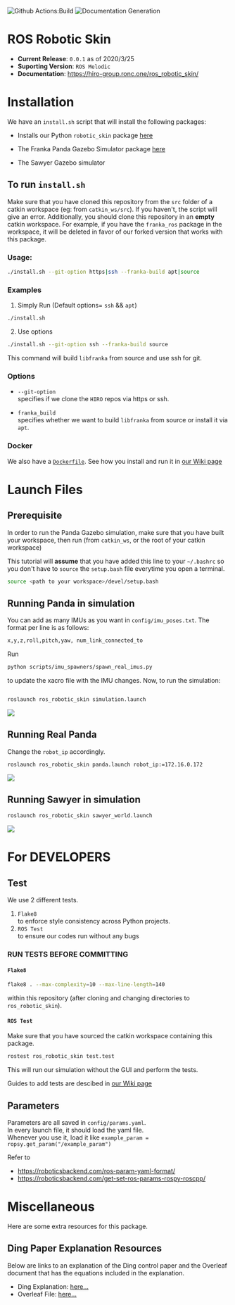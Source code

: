 ![Github Actions:Build](https://github.com/HIRO-group/ros_robotic_skin/workflows/ROS%20Robotic%20Skin%20CI/badge.svg)
![Documentation Generation](https://github.com/HIRO-group/ros_robotic_skin/workflows/Documentation%20Generation/badge.svg)


# ROS Robotic Skin
- **Current Release**: `0.0.1` as of 2020/3/25
- **Suporting Version**: `ROS Melodic`
- **Documentation**: https://hiro-group.ronc.one/ros_robotic_skin/

# Installation

We have an `install.sh` script that will install the following packages:

- Installs our Python `robotic_skin` package [here](https://github.com/HIRO-group/robotic_skin)

- The Franka Panda Gazebo Simulator package [here](https://github.com/HIRO-group/panda_simulation)

- The Sawyer Gazebo simulator

## To run `install.sh`
Make sure that you have cloned this repository from the `src` folder of a catkin workspace (eg: from `catkin_ws/src`). If you haven't, the script will give an error.
Additionally, you should clone this repository in an **empty** catkin workspace. For example, if you have the `franka_ros` package in the workspace, it will be deleted in favor of our forked version that works with this package.

### Usage:
```sh
./install.sh --git-option https|ssh --franka-build apt|source
```

### Examples
1. Simply Run (Default options= `ssh` && `apt`)
```sh
./install.sh
```

2. Use options
```sh
./install.sh --git-option ssh --franka-build source
```
This command will build `libfranka` from source and use ssh for git.

### Options
- `--git-option` <br>
specifies if we clone the `HIRO` repos via https or ssh.

- `franka_build` <br>
specifies whether we want to build `libfranka` from source or install it via `apt`.

### Docker
We also have a [`Dockerfile`](https://github.com/HIRO-group/ros_robotic_skin/blob/master/Dockerfile). See how you install and run it in [our Wiki page](https://github.com/HIRO-group/ros_robotic_skin/wiki/Running-on-Docker)

# Launch Files
## Prerequisite
In order to run the Panda Gazebo simulation, make sure that you have built your workspace, then run (from `catkin_ws`, or the root of your catkin workspace)

This tutorial will **assume** that you have added this line to your `~/.bashrc` so you don't have to `source` the `setup.bash` file everytime you open
a terminal.

```sh
source <path to your workspace>/devel/setup.bash
```

## Running Panda in simulation
You can add as many IMUs as you want in `config/imu_poses.txt`.
The format per line is as follows:

```sh
x,y,z,roll,pitch,yaw, num_link_connected_to
```

Run

```sh
python scripts/imu_spawners/spawn_real_imus.py
```

to update the xacro file with the IMU changes. Now, to run the simulation:

```sh

roslaunch ros_robotic_skin simulation.launch
```

![](images/panda_example.png)


## Running Real Panda
Change the `robot_ip` accordingly.
```sh
roslaunch ros_robotic_skin panda.launch robot_ip:=172.16.0.172
```

![](images/real_panda.jpg)

## Running Sawyer in simulation
```sh
roslaunch ros_robotic_skin sawyer_world.launch
```

![](images/sawyer_example.png)

# For DEVELOPERS
## Test
We use 2 different tests.
1. `Flake8` <br>
to enforce style consistency across Python projects.
2. `ROS Test` <br>
to ensure our codes run without any bugs

### RUN TESTS BEFORE COMMITTING
#### `Flake8`
```sh
flake8 . --max-complexity=10 --max-line-length=140
```
within this repository (after cloning and changing directories to `ros_robotic_skin`).

#### `ROS Test`
Make sure that you have sourced the catkin workspace containing this package.
```sh
rostest ros_robotic_skin test.test
```
This will run our simulation without the GUI and perform the tests.

Guides to add tests are descibed in [our Wiki page](https://github.com/HIRO-group/ros_robotic_skin/wiki/How-to-add-test)


## Parameters
Parameters are all saved in `config/params.yaml`. <br>
In every launch file, it should load the yaml file. <br>
Whenever you use it, load it like `example_param = ropsy.get_param("/example_param")`

Refer to
- https://roboticsbackend.com/ros-param-yaml-format/
- https://roboticsbackend.com/get-set-ros-params-rospy-roscpp/

# Miscellaneous
Here are some extra resources for this package.

## Ding Paper Explanation Resources
Below are links to an explanation of the Ding control paper and the Overleaf document that has the equations included in the explanation.

- Ding Explanation: [here...](https://docs.google.com/presentation/d/1LrW7mna1wRgHsIzw3wXOrvIg3xlkNpIfmVRfGyxG_v0/edit?usp=sharing)
- Overleaf File: [here...](https://www.overleaf.com/read/hwndqxxqtvds)
